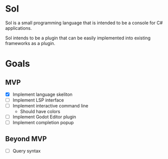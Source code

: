 # Sol

Sol is a small programming language that is intended to be a console for C# applications.

Sol intends to be a plugin that can be easily implemented into existing frameworks as a plugin.


# Goals

## MVP

- [x] Implement language skeliton
- [ ] Implement LSP interface
- [ ] Implement interactive command line
  - Should have colors
- [ ] Implement Godot Editor plugin
- [ ] Implement completion popup

## Beyond MVP

- [ ] Query syntax